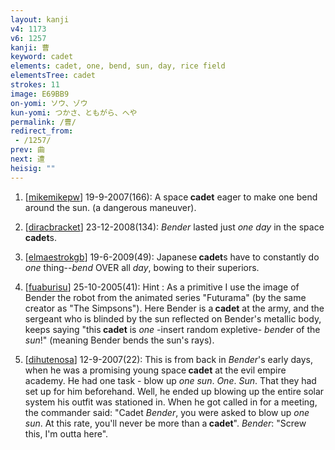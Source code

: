 ```yaml
---
layout: kanji
v4: 1173
v6: 1257
kanji: 曹
keyword: cadet
elements: cadet, one, bend, sun, day, rice field
elementsTree: cadet
strokes: 11
image: E69BB9
on-yomi: ソウ、ゾウ
kun-yomi: つかさ、ともがら、へや
permalink: /曹/
redirect_from:
 - /1257/
prev: 曲
next: 遭
heisig: ""
---
```


1) [<a href="http://kanji.koohii.com/profile/mikemikepw">mikemikepw</a>] 19-9-2007(166): A space<strong> cadet</strong> eager to make one bend around the sun. (a dangerous maneuver).

2) [<a href="http://kanji.koohii.com/profile/diracbracket">diracbracket</a>] 23-12-2008(134): <em>Bender</em> lasted just <em>one day</em> in the space<strong> cadet</strong>s.

3) [<a href="http://kanji.koohii.com/profile/elmaestrokgb">elmaestrokgb</a>] 19-6-2009(49): Japanese<strong> cadet</strong>s have to constantly do <em>one</em> thing--<em>bend</em> OVER all <em>day</em>, bowing to their superiors.

4) [<a href="http://kanji.koohii.com/profile/fuaburisu">fuaburisu</a>] 25-10-2005(41): Hint : As a primitive I use the image of Bender the robot from the animated series &quot;Futurama&quot; (by the same creator as &quot;The Simpsons&quot;). Here Bender is a<strong> cadet</strong> at the army, and the sergeant who is blinded by the sun reflected on Bender&#039;s metallic body, keeps saying &quot;this<strong> cadet</strong> is <em>one</em> -insert random expletive- <em>bend</em>er of the <em>sun</em>!&quot; (meaning Bender bends the sun&#039;s rays).

5) [<a href="http://kanji.koohii.com/profile/dihutenosa">dihutenosa</a>] 12-9-2007(22): This is from back in <em>Bender</em>&#039;s early days, when he was a promising young space<strong> cadet</strong> at the evil empire academy. He had one task - blow up <em>one</em> <em>sun</em>. <em>One</em>. <em>Sun</em>. That they had set up for him beforehand. Well, he ended up blowing up the entire solar system his outfit was stationed in. When he got called in for a meeting, the commander said: &quot;Cadet <em>Bender</em>, you were asked to blow up <em>one</em> <em>sun</em>. At this rate, you&#039;ll never be more than a<strong> cadet</strong>&quot;. <em>Bender</em>: &quot;Screw this, I&#039;m outta here&quot;.

